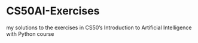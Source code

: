 # CS50AI-Exercises

my solutions to the exercises in CS50’s Introduction to Artificial Intelligence with Python course
